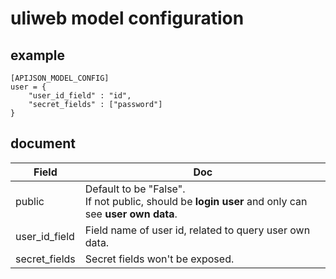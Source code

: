 

# uliweb model configuration

## example

```
[APIJSON_MODEL_CONFIG]
user = {
    "user_id_field" : "id",
    "secret_fields" : ["password"]
}
```

## document

| Field         | Doc                                                          |
| ------------- | ------------------------------------------------------------ |
| public        | Default to be "False".<br />If not public, should be **login user** and only can see **user own data**. |
| user_id_field | Field name of user id, related to query user own data.       |
| secret_fields | Secret fields won't be exposed.                              |

